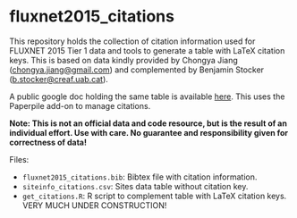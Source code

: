 # fluxnet2015_citations

This repository holds the collection of citation information used for FLUXNET 2015 Tier 1 data and tools to generate a table with LaTeX citation keys. This is based on data kindly provided by Chongya Jiang (chongya.jiang@gmail.com) and complemented by Benjamin Stocker (b.stocker@creaf.uab.cat).

A public google doc holding the same table is available [here](https://docs.google.com/document/d/1dPa8MByOTeRhf-2lbfW-Vaf2CcJU87kMmP3yWF2Ple4/edit?usp=sharing). This uses the Paperpile add-on to manage citations. 

**Note: This is not an official data and code resource, but is the result of an individual effort. Use with care. No guarantee and responsibility given for correctness of data!**

Files:

- `fluxnet2015_citations.bib`: Bibtex file with citation information.
- `siteinfo_citations.csv`: Sites data table without citation key.
- `get_citations.R`: R script to complement table with LaTeX citation keys. VERY MUCH UNDER CONSTRUCTION!

